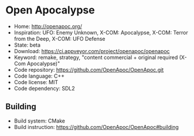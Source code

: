# Open Apocalypse

- Home: http://openapoc.org/
- Inspiration: UFO: Enemy Unknown, X-COM: Apocalypse, X-COM: Terror from the Deep, X-COM: UFO Defense
- State: beta
- Download: https://ci.appveyor.com/project/openapoc/openapoc
- Keyword: remake, strategy, "content commercial + original required (X-Com Apocalypse)"
- Code repository: https://github.com/OpenApoc/OpenApoc.git
- Code language: C++
- Code license: MIT
- Code dependency: SDL2

## Building

- Build system: CMake
- Build instruction: https://github.com/OpenApoc/OpenApoc#building
